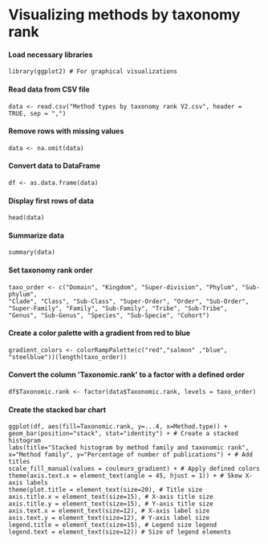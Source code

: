 # **Visualizing methods by taxonomy rank**

#### Load necessary libraries
```
library(ggplot2) # For graphical visualizations
```
#### Read data from CSV file
```
data <- read.csv("Method types by taxonomy rank V2.csv", header = TRUE, sep = ",")
```
#### Remove rows with missing values
```
data <- na.omit(data)
```
#### Convert data to DataFrame
```
df <- as.data.frame(data)
```
#### Display first rows of data
```
head(data)
```
#### Summarize data
```
summary(data)
```
#### Set taxonomy rank order
```
taxo_order <- c("Domain", "Kingdom", "Super-division", "Phylum", "Sub-phylum",
"Clade", "Class", "Sub-Class", "Super-Order", "Order", "Sub-Order",
"Super-Family", "Family", "Sub-Family", "Tribe", "Sub-Tribe",
"Genus", "Sub-Genus", "Species", "Sub-Specie", "Cohort")
```
#### Create a color palette with a gradient from red to blue
```
gradient_colors <- colorRampPalette(c("red","salmon" ,"blue", "steelblue"))(length(taxo_order))
```
#### Convert the column 'Taxonomic.rank' to a factor with a defined order
```
df$Taxonomic.rank <- factor(data$Taxonomic.rank, levels = taxo_order)
```
#### Create the stacked bar chart
```
ggplot(df, aes(fill=Taxonomic.rank, y=...4, x=Method.type)) +
geom_bar(position="stack", stat="identity") + # Create a stacked histogram
labs(title="Stacked histogram by method family and taxonomic rank",
x="Method family", y="Percentage of number of publications") + # Add titles
scale_fill_manual(values ​​= couleurs_gradient) + # Apply defined colors
theme(axis.text.x = element_text(angle = 45, hjust = 1)) + # Skew X-axis labels
theme(plot.title = element_text(size=20), # Title size
axis.title.x = element_text(size=15), # X-axis title size
axis.title.y = element_text(size=15), # Y-axis title size
axis.text.x = element_text(size=12), # X-axis label size
axis.text.y = element_text(size=12), # Y-axis label size
legend.title = element_text(size=15), # Legend size legend
legend.text = element_text(size=12)) # Size of legend elements
```
